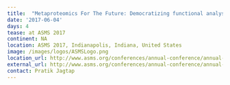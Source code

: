 ```yaml
---
title:  "Metaproteomics For The Future: Democratizing functional analysis of microbiomes via community-based informatics development and dissemination"
date: '2017-06-04'
days: 4
tease: at ASMS 2017
continent: NA
location: ASMS 2017, Indianapolis, Indiana, United States
image: /images/logos/ASMSLogo.png
location_url: http://www.asms.org/conferences/annual-conference/annual-conference-homepage
external_url: http://www.asms.org/conferences/annual-conference/annual-conference-homepage
contact: Pratik Jagtap
---
```

